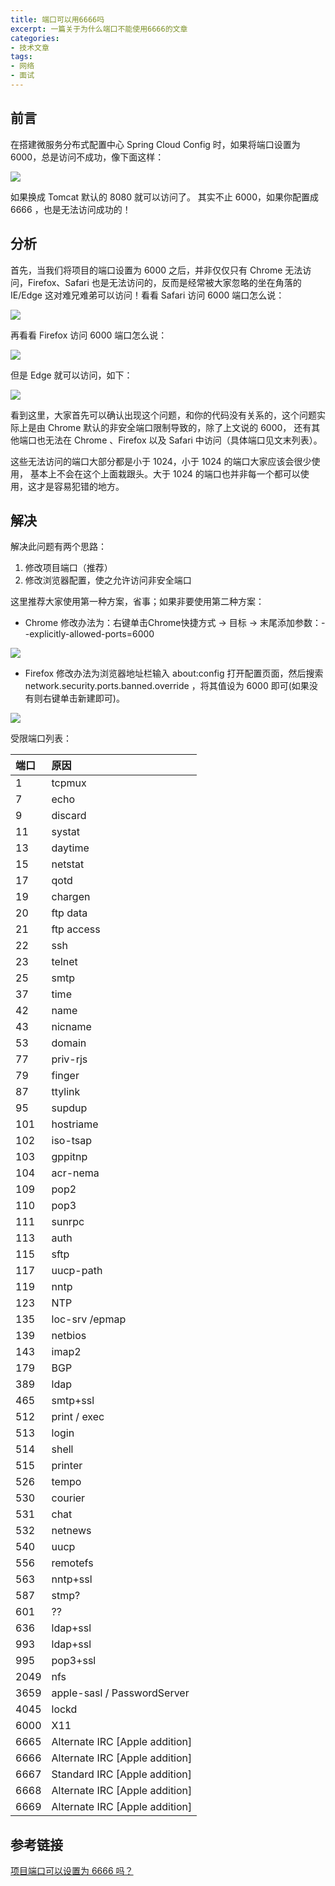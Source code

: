 ```yaml
---
title: 端口可以用6666吗
excerpt: 一篇关于为什么端口不能使用6666的文章
categories:
- 技术文章
tags:
- 网络
- 面试
---
```


## 前言
在搭建微服务分布式配置中心 Spring Cloud Config 时，如果将端口设置为 6000，总是访问不成功，像下面这样：

![](https://api2.mubu.com/v3/document_image/d26b4f6c-f95d-4937-bb02-a5c3e142de3d-3807603.jpg)

如果换成 Tomcat 默认的 8080 就可以访问了。
其实不止 6000，如果你配置成 6666 ，也是无法访问成功的！

## 分析
首先，当我们将项目的端口设置为 6000 之后，并非仅仅只有 Chrome 无法访问，Firefox、Safari 也是无法访问的，反而是经常被大家忽略的坐在角落的 IE/Edge 这对难兄难弟可以访问！看看 Safari 访问 6000 端口怎么说：

![](https://api2.mubu.com/v3/document_image/e476dbe5-9f64-4380-bbd6-e56a24e879b4-3807603.jpg)

再看看 Firefox 访问 6000 端口怎么说：

![](https://api2.mubu.com/v3/document_image/8ce541f5-1d06-4c3f-bae0-8990dda6a54b-3807603.jpg)

但是 Edge 就可以访问，如下：

![](https://api2.mubu.com/v3/document_image/f7235345-e369-4f22-bba1-b67379c49f0c-3807603.jpg)

看到这里，大家首先可以确认出现这个问题，和你的代码没有关系的，这个问题实际上是由 Chrome 默认的非安全端口限制导致的，除了上文说的 6000， 还有其他端口也无法在 Chrome 、Firefox 以及 Safari 中访问（具体端口见文末列表）。

这些无法访问的端口大部分都是小于 1024，小于 1024 的端口大家应该会很少使用， 基本上不会在这个上面栽跟头。大于 1024 的端口也并非每一个都可以使用，这才是容易犯错的地方。

## 解决
解决此问题有两个思路：

1. 修改项目端口（推荐）
2. 修改浏览器配置，使之允许访问非安全端口

这里推荐大家使用第一种方案，省事；如果非要使用第二种方案：

- Chrome 修改办法为：右键单击Chrome快捷方式 -> 目标 -> 末尾添加参数：--explicitly-allowed-ports=6000

![](https://api2.mubu.com/v3/document_image/2c1968ee-f09c-4e73-aebf-b6c47d3adcb8-3807603.jpg)

- Firefox 修改办法为浏览器地址栏输入 about:config 打开配置页面，然后搜索 network.security.ports.banned.override ，将其值设为 6000 即可(如果没有则右键单击新建即可)。

![](https://api2.mubu.com/v3/document_image/cd6095d6-2493-42fa-bfe0-27d39b070d9e-3807603.jpg)

受限端口列表：

| 端口 | 原因                           |
| :--- | :----------------------------- |
| 1    | tcpmux                         |
| 7    | echo                           |
| 9    | discard                        |
| 11   | systat                         |
| 13   | daytime                        |
| 15   | netstat                        |
| 17   | qotd                           |
| 19   | chargen                        |
| 20   | ftp data                       |
| 21   | ftp access                     |
| 22   | ssh                            |
| 23   | telnet                         |
| 25   | smtp                           |
| 37   | time                           |
| 42   | name                           |
| 43   | nicname                        |
| 53   | domain                         |
| 77   | priv-rjs                       |
| 79   | finger                         |
| 87   | ttylink                        |
| 95   | supdup                         |
| 101  | hostriame                      |
| 102  | iso-tsap                       |
| 103  | gppitnp                        |
| 104  | acr-nema                       |
| 109  | pop2                           |
| 110  | pop3                           |
| 111  | sunrpc                         |
| 113  | auth                           |
| 115  | sftp                           |
| 117  | uucp-path                      |
| 119  | nntp                           |
| 123  | NTP                            |
| 135  | loc-srv /epmap                 |
| 139  | netbios                        |
| 143  | imap2                          |
| 179  | BGP                            |
| 389  | ldap                           |
| 465  | smtp+ssl                       |
| 512  | print / exec                   |
| 513  | login                          |
| 514  | shell                          |
| 515  | printer                        |
| 526  | tempo                          |
| 530  | courier                        |
| 531  | chat                           |
| 532  | netnews                        |
| 540  | uucp                           |
| 556  | remotefs                       |
| 563  | nntp+ssl                       |
| 587  | stmp?                          |
| 601  | ??                             |
| 636  | ldap+ssl                       |
| 993  | ldap+ssl                       |
| 995  | pop3+ssl                       |
| 2049 | nfs                            |
| 3659 | apple-sasl / PasswordServer    |
| 4045 | lockd                          |
| 6000 | X11                            |
| 6665 | Alternate IRC [Apple addition] |
| 6666 | Alternate IRC [Apple addition] |
| 6667 | Standard IRC [Apple addition]  |
| 6668 | Alternate IRC [Apple addition] |
| 6669 | Alternate IRC [Apple addition] |

## 参考链接
[项目端口可以设置为 6666 吗？](https://mp.weixin.qq.com/s/MqCFoxRm8aHbTRZa6AARzA)